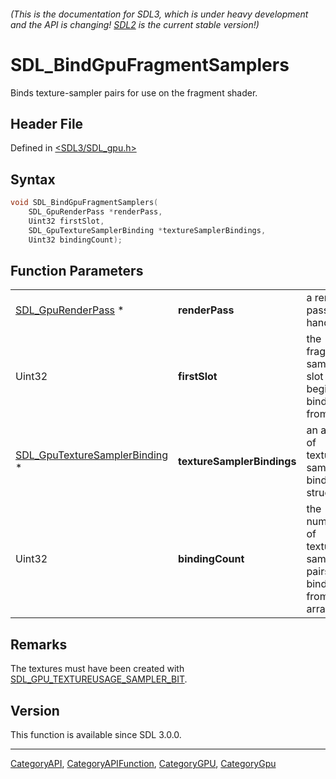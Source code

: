 ###### (This is the documentation for SDL3, which is under heavy development and the API is changing! [SDL2](https://wiki.libsdl.org/SDL2/) is the current stable version!)
# SDL_BindGpuFragmentSamplers

Binds texture-sampler pairs for use on the fragment shader.

## Header File

Defined in [<SDL3/SDL_gpu.h>](https://github.com/libsdl-org/SDL/blob/main/include/SDL3/SDL_gpu.h)

## Syntax

```c
void SDL_BindGpuFragmentSamplers(
    SDL_GpuRenderPass *renderPass,
    Uint32 firstSlot,
    SDL_GpuTextureSamplerBinding *textureSamplerBindings,
    Uint32 bindingCount);
```

## Function Parameters

|                                                                |                            |                                                             |
| -------------------------------------------------------------- | -------------------------- | ----------------------------------------------------------- |
| [SDL_GpuRenderPass](SDL_GpuRenderPass) *                       | **renderPass**             | a render pass handle.                                       |
| Uint32                                                         | **firstSlot**              | the fragment sampler slot to begin binding from.            |
| [SDL_GpuTextureSamplerBinding](SDL_GpuTextureSamplerBinding) * | **textureSamplerBindings** | an array of texture-sampler binding structs.                |
| Uint32                                                         | **bindingCount**           | the number of texture-sampler pairs to bind from the array. |

## Remarks

The textures must have been created with
[SDL_GPU_TEXTUREUSAGE_SAMPLER_BIT](SDL_GPU_TEXTUREUSAGE_SAMPLER_BIT).

## Version

This function is available since SDL 3.0.0.

----
[CategoryAPI](CategoryAPI), [CategoryAPIFunction](CategoryAPIFunction), [CategoryGPU](CategoryGPU), [CategoryGpu](CategoryGpu)


